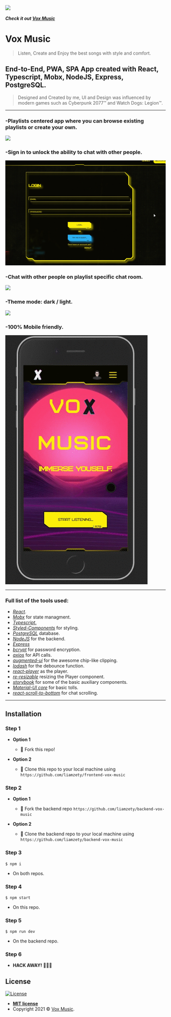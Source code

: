<a href="https://i.ibb.co/ydcwtX2/vox-logo-dark.png"><img src="https://i.ibb.co/ydcwtX2/vox-logo-dark.png"/></a>

***Check it out <a href="https://vox-music.netlify.app/">Vox Music</a>*** 

# Vox Music

> Listen, Create and Enjoy the best songs with style and comfort.

## End-to-End, PWA, SPA App created with React, Typescript, Mobx, NodeJS, Express, PostgreSQL.
> Designed and Created by me, UI and Design was influenced by modern games such as Cyberpunk 2077™ and Watch Dogs: Legion™.
---

### -Playlists centered app where you can browse existing playlists or create your own.
<img src="/readme.assets/playlist-add-demo.gif">

### -Sign in to unlock the ability to chat with other people.
<img src="/readme.assets/login-demo.gif">

### -Chat with other people on playlist specific chat room.
<img src="/readme.assets/chat-demo.gif">

### -Theme mode: dark / light.
<img src="/readme.assets/theme-demo.gif">

### -100% Mobile friendly.
<img src="/readme.assets/mobile-demo.gif">

---

### Full list of the tools used:
- <a href="https://www.npmjs.com/package/react">*React*</a>.
- <a href="https://www.npmjs.com/package/mobx-react">*Mobx*</a> for state managment.
- <a href="https://www.npmjs.com/package/typescript">*Typescript*.</a>
- <a href="https://www.npmjs.com/package/styled-components">*Styled-Components*</a> for styling.
- <a href="https://www.npmjs.com/package/pg">*PostgreSQL*</a> database.
- <a href="https://nodejs.org/en/">*NodeJS*</a> for the backend.
- <a href="https://www.npmjs.com/package/express">*Express*</a>
- <a href="https://www.npmjs.com/package/bcrypt">*bcrypt*</a> for password encryption.
- <a href="https://www.npmjs.com/package/axios">*axios*</a> for API calls.
- <a href="http://augmented-ui.com/">*augmented-ui*</a> for the awesome chip-like clipping.
- <a href="https://www.npmjs.com/package/lodash">*lodash*</a> for the debounce function.
- <a href="https://www.npmjs.com/package/react-player">*react-player*</a> as the player.
- <a href="https://www.npmjs.com/package/re-resizable">*re-resizable*</a> resizing the Player component.
- <a href="https://storybook.js.org/">*storybook*</a> for some of the basic auxiliary components.
- <a href="https://www.npmjs.com/package/@material-ui/core">*Material-UI core*</a> for basic tolls.
- <a href="https://www.npmjs.com/package/react-scroll-to-bottom">*react-scroll-to-bottom*</a> for chat scrolling.

---

## Installation
### Step 1

- **Option 1**
    - 🍴 Fork this repo!

- **Option 2**
    - 👯 Clone this repo to your local machine using `https://github.com/liamzety/frontend-vox-music`
    
### Step 2

- **Option 1**
    - 🍴 Fork the backend repo `https://github.com/liamzety/backend-vox-music`

- **Option 2**
    - 👯 Clone the backend repo to your local machine using `https://github.com/liamzety/backend-vox-music`
   
### Step 3
```
$ npm i
```
- On both repos.

### Step 4
```
$ npm start
``` 
- On this repo.

### Step 5
```
$ npm run dev
``` 
- On the backend repo.

### Step 6

- **HACK AWAY!** 🔨🔨🔨


## License

[![License](http://img.shields.io/:license-mit-blue.svg?style=flat-square)](http://badges.mit-license.org)

- **[MIT license](http://opensource.org/licenses/mit-license.php)**
- Copyright 2021 © <a href="https://vox-music.netlify.app/" target="_blank">Vox Music</a>.


